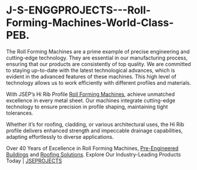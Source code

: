 # J-S-ENGGPROJECTS---Roll-Forming-Machines-World-Class-PEB.
The Roll Forming Machines are a prime example of precise engineering and cutting-edge technology. They are essential in our manufacturing process, ensuring that our products are consistently of top quality. We are committed to staying up-to-date with the latest technological advances, which is evident in the advanced features of these machines. This high level of technology allows us to work efficiently with different profiles and materials.

With JSEP’s Hi Rib Profile <a href="https://jseprojects.com/">Roll Forming Machines</a>, achieve unmatched excellence in every metal sheet. Our machines integrate cutting-edge technology to ensure precision in profile shaping, maintaining tight tolerances.

Whether it’s for roofing, cladding, or various architectural uses, the Hi Rib profile delivers enhanced strength and impeccable drainage capabilities, adapting effortlessly to diverse applications.

Over 40 Years of Excellence in Roll Forming Machines, <a href="https://jseprojects.com/pre-engineered-buildings/">Pre-Engineered Buildings</a> and <a href="https://jseprojects.com/roof-wall-sheets/">Roofing Solutions</a>. Explore Our Industry-Leading Products Today | <a href="https://jseprojects.com/">JSEPROJECTS</a>
